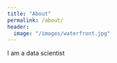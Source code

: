 ```yaml
---
title: "About"
permalink: /about/
header:
  image: "/images/waterfront.jpg"
---
```


I am a data scientist
